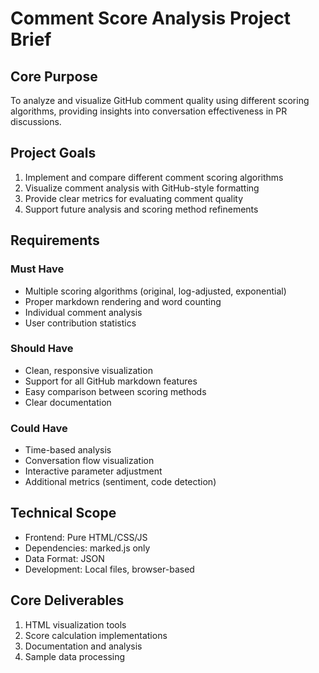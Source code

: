 # Comment Score Analysis Project Brief

## Core Purpose
To analyze and visualize GitHub comment quality using different scoring algorithms, providing insights into conversation effectiveness in PR discussions.

## Project Goals
1. Implement and compare different comment scoring algorithms
2. Visualize comment analysis with GitHub-style formatting
3. Provide clear metrics for evaluating comment quality
4. Support future analysis and scoring method refinements

## Requirements

### Must Have
- Multiple scoring algorithms (original, log-adjusted, exponential)
- Proper markdown rendering and word counting
- Individual comment analysis
- User contribution statistics

### Should Have
- Clean, responsive visualization
- Support for all GitHub markdown features
- Easy comparison between scoring methods
- Clear documentation

### Could Have
- Time-based analysis
- Conversation flow visualization
- Interactive parameter adjustment
- Additional metrics (sentiment, code detection)

## Technical Scope
- Frontend: Pure HTML/CSS/JS
- Dependencies: marked.js only
- Data Format: JSON
- Development: Local files, browser-based

## Core Deliverables
1. HTML visualization tools
2. Score calculation implementations
3. Documentation and analysis
4. Sample data processing
